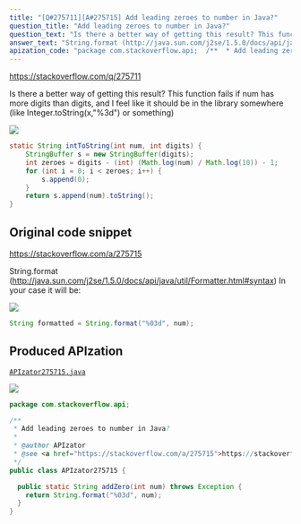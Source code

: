 ```yaml
---
title: "[Q#275711][A#275715] Add leading zeroes to number in Java?"
question_title: "Add leading zeroes to number in Java?"
question_text: "Is there a better way of getting this result? This function fails if num has more digits than digits, and I feel like it should be in the library somewhere (like Integer.toString(x,\"%3d\") or something)"
answer_text: "String.format (http://java.sun.com/j2se/1.5.0/docs/api/java/util/Formatter.html#syntax) In your case it will be:"
apization_code: "package com.stackoverflow.api;  /**  * Add leading zeroes to number in Java?  *  * @author APIzator  * @see <a href=\"https://stackoverflow.com/a/275715\">https://stackoverflow.com/a/275715</a>  */ public class APIzator275715 {    public static String addZero(int num) throws Exception {     return String.format(\"%03d\", num);   } }"
---
```


https://stackoverflow.com/q/275711

Is there a better way of getting this result? This function fails if num has more digits than digits, and I feel like it should be in the library somewhere (like Integer.toString(x,&quot;%3d&quot;) or something)


<div class="code-logo"><img src="/stackoverflow.png" /></div>

```java
static String intToString(int num, int digits) {
    StringBuffer s = new StringBuffer(digits);
    int zeroes = digits - (int) (Math.log(num) / Math.log(10)) - 1; 
    for (int i = 0; i < zeroes; i++) {
        s.append(0);
    }
    return s.append(num).toString();
}
```


## Original code snippet

https://stackoverflow.com/a/275715

String.format (http://java.sun.com/j2se/1.5.0/docs/api/java/util/Formatter.html#syntax)
In your case it will be:

<div class="code-logo"><img src="/stackoverflow.png" /></div>

```java
String formatted = String.format("%03d", num);
```

## Produced APIzation

[`APIzator275715.java`](https://github.com/pasqualesalza/apization-temp-data/raw/master/search/APIzator275715.java)

<div class="code-logo"><img src="/apizator.png" /></div>

```java
package com.stackoverflow.api;

/**
 * Add leading zeroes to number in Java?
 *
 * @author APIzator
 * @see <a href="https://stackoverflow.com/a/275715">https://stackoverflow.com/a/275715</a>
 */
public class APIzator275715 {

  public static String addZero(int num) throws Exception {
    return String.format("%03d", num);
  }
}

```